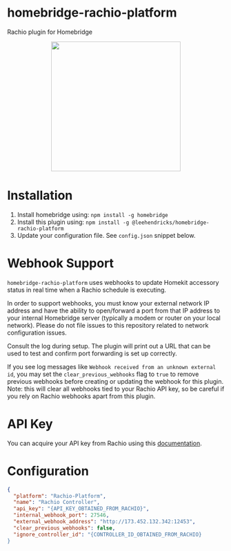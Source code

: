 # homebridge-rachio-platform

Rachio plugin for Homebridge

<p align="center">
  <img width=300 src="https://github.com/leehendricks/homebridge-rachio-platform/blob/master/docs/example.gif?raw=true">
</p>


# Installation

1. Install homebridge using: `npm install -g homebridge`
2. Install this plugin using: `npm install -g @leehendricks/homebridge-rachio-platform`
3. Update your configuration file. See `config.json` snippet below.

# Webhook Support
`homebridge-rachio-platform` uses webhooks to update Homekit accessory status in real time when a Rachio schedule is executing.

In order to support webhooks, you must know your external network IP address and have the ability to open/forward a port from that IP address to your internal Homebridge server (typically a modem or router on your local network). Please do not file issues to this repository related to network configuration issues.

Consult the log during setup. The plugin will print out a URL that can be used to test and confirm port forwarding is set up correctly.

If you see log messages like `Webhook received from an unknown external id`, you may set the `clear_previous_webhooks` flag to `true` to remove previous webhooks before creating or updating the webhook for this plugin. Note: this will clear all webhooks tied to your Rachio API key, so be careful if you rely on Rachio webhooks apart from this plugin.

# API Key

You can acquire your API key from Rachio using this [documentation](https://rachio.readme.io/docs/authentication).

# Configuration

```json
{
  "platform": "Rachio-Platform",
  "name": "Rachio Controller",
  "api_key": "{API_KEY_OBTAINED_FROM_RACHIO}",
  "internal_webhook_port": 27546, 
  "external_webhook_address": "http://173.452.132.342:12453",
  "clear_previous_webhooks": false,
  "ignore_controller_id": "{CONTROLLER_ID_OBTAINED_FROM_RACHIO}
}
```
